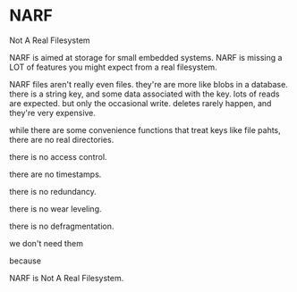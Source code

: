 NARF
====

Not A Real Filesystem

NARF is aimed at storage for small embedded systems.
NARF is missing a LOT of features you might expect from a real filesystem.

NARF files aren't really even files.
they're are more like blobs in a database.
there is a string key, and some data associated with the key.
lots of reads are expected.
but only the occasional write.
deletes rarely happen, and they're very expensive.

while there are some convenience functions that treat keys like file pahts, there are no real directories.

there is no access control.

there are no timestamps.

there is no redundancy.

there is no wear leveling.

there is no defragmentation.

we don't need them

because

NARF is Not A Real Filesystem.
